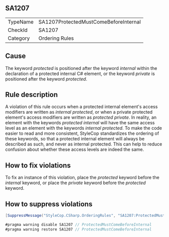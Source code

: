 ﻿## SA1207

<table>
<tr>
  <td>TypeName</td>
  <td>SA1207ProtectedMustComeBeforeInternal</td>
</tr>
<tr>
  <td>CheckId</td>
  <td>SA1207</td>
</tr>
<tr>
  <td>Category</td>
  <td>Ordering Rules</td>
</tr>
</table>

## Cause

The keyword _protected_ is positioned after the keyword _internal_ within the declaration of a protected internal C# element, or the keyword _private_ is positioned after the keyword _protected_.

## Rule description

A violation of this rule occurs when a protected internal element's access modifiers are written as _internal protected_, or when a private protected element's access modifiers are written as _protected private_. In reality, an element with the keywords _protected internal_ will have the same access level as an element with the keywords _internal protected_. To make the code easier to read and more consistent, StyleCop standardizes the ordering of these keywords, so that a protected internal element will always be described as such, and never as internal protected. This can help to reduce confusion about whether these access levels are indeed the same.

## How to fix violations

To fix an instance of this violation, place the _protected_ keyword before the _internal_ keyword, or place the _private_ keyword before the _protected_ keyword.

## How to suppress violations

```csharp
[SuppressMessage("StyleCop.CSharp.OrderingRules", "SA1207:ProtectedMustComeBeforeInternal", Justification = "Reviewed.")]
```

```csharp
#pragma warning disable SA1207 // ProtectedMustComeBeforeInternal
#pragma warning restore SA1207 // ProtectedMustComeBeforeInternal
```
